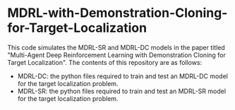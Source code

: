 # MDRL-with-Demonstration-Cloning-for-Target-Localization
This code simulates the MDRL-SR and MDRL-DC models in the paper titled "Multi-Agent Deep Reinforcement Learning with Demonstration Cloning for Target Localization".
The contents of this repository are as follows:
* MDRL-DC: the python files required to train and test an MDRL-DC model for the target localization problem.
* MDRL-SR: the python files required to train and test an MDRL-SR model for the target localization problem.
